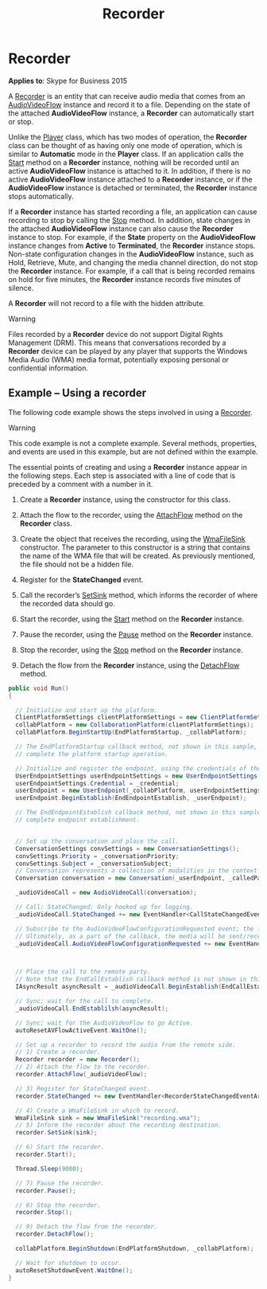 ﻿---
title: Recorder
TOCTitle: Recorder
ms:assetid: f1d1be77-652c-4781-b8de-9ab797231774
ms:mtpsurl: https://msdn.microsoft.com/en-us/library/Dn466038(v=office.16)
ms:contentKeyID: 65239974
ms.date: 07/27/2015
mtps_version: v=office.16
dev_langs:
- csharp
---

# Recorder

**Applies to**: Skype for Business 2015

A [Recorder](https://docs.microsoft.com/dotnet/api/microsoft.rtc.collaboration.audiovideo.recorder?view=ucma-api) is an entity that can receive audio media that comes from an [AudioVideoFlow](https://docs.microsoft.com/dotnet/api/microsoft.rtc.collaboration.audiovideo.audiovideoflow?view=ucma-api) instance and record it to a file. Depending on the state of the attached **AudioVideoFlow** instance, a **Recorder** can automatically start or stop.

Unlike the [Player](https://docs.microsoft.com/dotnet/api/microsoft.rtc.collaboration.audiovideo.player?view=ucma-api) class, which has two modes of operation, the **Recorder** class can be thought of as having only one mode of operation, which is similar to **Automatic** mode in the **Player** class. If an application calls the [Start](https://msdn.microsoft.com/en-us/library/hh383534\(v=office.16\)) method on a **Recorder** instance, nothing will be recorded until an active **AudioVideoFlow** instance is attached to it. In addition, if there is no active **AudioVideoFlow** instance attached to a **Recorder** instance, or if the **AudioVideoFlow** instance is detached or terminated, the **Recorder** instance stops automatically.

If a **Recorder** instance has started recording a file, an application can cause recording to stop by calling the [Stop](https://msdn.microsoft.com/en-us/library/hh381306\(v=office.16\)) method. In addition, state changes in the attached **AudioVideoFlow** instance can also cause the **Recorder** instance to stop. For example, if the **State** property on the **AudioVideoFlow** instance changes from **Active** to **Terminated**, the **Recorder** instance stops. Non-state configuration changes in the **AudioVideoFlow** instance, such as Hold, Retrieve, Mute, and changing the media channel direction, do not stop the **Recorder** instance. For example, if a call that is being recorded remains on hold for five minutes, the **Recorder** instance records five minutes of silence.

A **Recorder** will not record to a file with the hidden attribute.

> [!WARNING]
> Files recorded by a **Recorder** device do not support Digital Rights Management (DRM). This means that conversations recorded by a **Recorder** device can be played by any player that supports the Windows Media Audio (WMA) media format, potentially exposing personal or confidential information.

## Example – Using a recorder

The following code example shows the steps involved in using a [Recorder](https://docs.microsoft.com/dotnet/api/microsoft.rtc.collaboration.audiovideo.recorder?view=ucma-api).

> [!WARNING]
> This code example is not a complete example. Several methods, properties, and events are used in this example, but are not defined within the example.

The essential points of creating and using a **Recorder** instance appear in the following steps. Each step is associated with a line of code that is preceded by a comment with a number in it.

1.  Create a **Recorder** instance, using the constructor for this class.

2.  Attach the flow to the recorder, using the [AttachFlow](https://msdn.microsoft.com/en-us/library/hh381868\(v=office.16\)) method on the **Recorder** class.

3.  Create the object that receives the recording, using the [WmaFileSink](https://msdn.microsoft.com/en-us/library/hh382490\(v=office.16\)) constructor. The parameter to this constructor is a string that contains the name of the WMA file that will be created. As previously mentioned, the file should not be a hidden file.

4.  Register for the **StateChanged** event.

5.  Call the recorder’s [SetSink](https://msdn.microsoft.com/en-us/library/hh348664\(v=office.16\)) method, which informs the recorder of where the recorded data should go.

6.  Start the recorder, using the [Start](https://msdn.microsoft.com/en-us/library/hh383534\(v=office.16\)) method on the **Recorder** instance.

7.  Pause the recorder, using the [Pause](https://msdn.microsoft.com/en-us/library/hh349541\(v=office.16\)) method on the **Recorder** instance.

8.  Stop the recorder, using the [Stop](https://msdn.microsoft.com/en-us/library/hh381306\(v=office.16\)) method on the **Recorder** instance.

9.  Detach the flow from the **Recorder** instance, using the [DetachFlow](https://msdn.microsoft.com/en-us/library/hh385116\(v=office.16\)) method.

<!-- end list -->

```csharp
public void Run()
{

  // Initialize and start up the platform.
  ClientPlatformSettings clientPlatformSettings = new ClientPlatformSettings(_applicationName, Microsoft.Rtc.Signaling.SipTransportType.Tls);
  collabPlatform = new CollaborationPlatform(clientPlatformSettings);
  collabPlatform.BeginStartUp(EndPlatformStartup, _collabPlatform);

  // The EndPlatformStartup callback method, not shown in this sample, would call EndStartup to
  // complete the platform startup operation.

  // Initialize and register the endpoint, using the credentials of the user the application will be acting as.
  UserEndpointSettings userEndpointSettings = new UserEndpointSettings(_userURI, _userServer);
  userEndpointSettings.Credential = _credential;
  userEndpoint = new UserEndpoint(_collabPlatform, userEndpointSettings);
  userEndpoint.BeginEstablish(EndEndpointEstablish, _userEndpoint);

  // The EndEndpointEstablish callback method, not shown in this sample, would call EndEstablish to
  // complete endpoint establishment.


  // Set up the conversation and place the call.
  ConversationSettings convSettings = new ConversationSettings();
  convSettings.Priority = _conversationPriority;
  convSettings.Subject = _conversationSubject;
  // Conversation represents a collection of modalities in the context of a dialog with one or multiple callees.
  Conversation conversation = new Conversation(_userEndpoint, _calledParty, convSettings);

  _audioVideoCall = new AudioVideoCall(conversation);

  // Call: StateChanged: Only hooked up for logging.
  _audioVideoCall.StateChanged += new EventHandler<CallStateChangedEventArgs>(audioVideoCall_StateChanged);

  // Subscribe to the AudioVideoFlowConfigurationRequested event; the flow will be used to send the media.
  // Ultimately, as a part of the callback, the media will be sent/received.
  _audioVideoCall.AudioVideoFlowConfigurationRequested += new EventHandler<AudioVideoFlowConfigurationRequestedEventArgs>(audioVideoCall_FlowConfigurationRequested);



  // Place the call to the remote party.
  // Note that the EndCallEstablish callback method is not shown in this sample.
  IAsyncResult asyncResult = _audioVideoCall.BeginEstablish(EndCallEstablish, _audioVideoCall);

  // Sync; wait for the call to complete.
  _audioVideoCall.EndEstablilsh(asyncResult);

  // Sync; wait for the AudioVideoFlow to go Active.
  autoResetAVFlowActiveEvent.WaitOne();

  // Set up a recorder to record the audio from the remote side.
  // 1) Create a recorder.
  Recorder recorder = new Recorder();
  // 2) Attach the flow to the recorder.
  recorder.AttachFlow(_audioVideoFlow);

  // 3) Register for StateChanged event.
  recorder.StateChanged += new EventHandler<RecorderStateChangedEventArgs>(recorder_StateChanged);

  // 4) Create a WmaFileSink in which to record. 
  WmaFileSink sink = new WmaFileSink("recording.wma");
  // 5) Inform the recorder about the recording destination.
  recorder.SetSink(sink);

  // 6) Start the recorder.
  recorder.Start();

  Thread.Sleep(9000);

  // 7) Pause the recorder.
  recorder.Pause();

  // 8) Stop the recorder.
  recorder.Stop();

  // 9) Detach the flow from the recorder.
  recorder.DetachFlow();

  collabPlatform.BeginShutdown(EndPlatformShutdown, _collabPlatform);

  // Wait for shutdown to occur.
  autoResetShutdownEvent.WaitOne();
}
```

